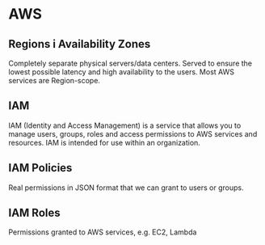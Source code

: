 # AWS

## Regions i Availability Zones

Completely separate physical servers/data centers. Served to ensure the lowest possible latency and high availability to the users. Most AWS services are Region-scope.

## IAM

IAM (Identity and Access Management) is a service that allows you to manage users, groups, roles and access permissions to AWS services and resources. IAM is intended for use within an organization.

## IAM Policies

Real permissions in JSON format that we can grant to users or groups.

## IAM Roles

Permissions granted to AWS services, e.g. EC2, Lambda
